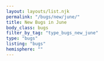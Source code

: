 ```yaml
---
layout: layouts/list.njk
permalink: "/bugs/new/june/"
title: New Bugs in June
body_class: bugs
filter_by_tag: "type_bugs_new_june"
type: "bugs"
listing: "bugs"
hemisphere: ""
---
```


